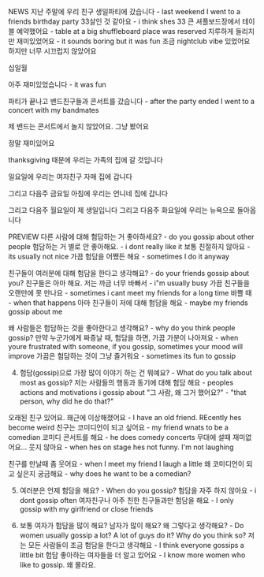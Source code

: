 NEWS
지난 주말에 우리 친구 생일파티에 갔습니다 - last weekend I went to a friends birthday party
33살인 것 같아요 - i think shes 33
큰 셔플보드장에서 테이블 예약했어요 - table at a big shuffleboard place was reserved
지루하게 들리지만 재미있었어요 - it sounds boring but it was fun
조금 nightclub vibe 있었어요
하지만 너무 시끄럽지 않았어요


십일월

아주 재미있었습니다 - it was fun

파티가 끝나고 밴드친구들과 콘서트를 갔습니다 - after the party ended I went to a concert with my bandmates

제 밴드는 콘서트에서 놀지 않았어요. 그냥 봤어요

정말 재미있어요

thanksgiving 때문에 우리는 가족의 집에 갈 것입니다

일요일에 우리는 여자친구 자매 집에 갑니다

그리고 다음주 금요일 아침에 우리는 언니네 집에 갑니다

그리고 다음주 월요일이 제 생일입니다
그리고 다음주 화요일에 우리는 뉴욕으로 돌아옵니다

PREVIEW
다른 사람에 대해 험담하는 거 좋아하세요? - do you gossip about other people
험담하는 거 별로 안 좋아해요. - i dont really like it
보통 친절하지 않아요 - its usually not nice
가끔 험담을 어쨌든 해요 - sometimes I do it anyway


친구들이 여러분에 대해 험담을 한다고 생각해요? - do your friends gossip about you?
친구들은 아마 해요. 
저는 까금 너무 바빠서 - i"m usually busy
가끔 친구들을 오랜만에 못 만나요 - sometimes i cant meet my friends for a long time
바쁠 때 - when that happens
아마 친구들이 저에 대해 험담을 해요 - maybe my friends gossip about me

왜 사람들은 험담하는 것을 좋아한다고 생각해요? - why do you think people gossip?
만약 누군가에게 짜증날 때, 험담을 하면, 가끔 가분이 나아져요 - when youre frustrated with someone, if you gossip, sometimes your mood will improve
가끔은 험담하는 것이 그냥 즐거워요 - sometimes its fun to gossip

4. 험담(gossip)으로 가장 많이 이야기 하는 건 뭐예요? - What do you talk about most as gossip?
저는 사람들의 행동과 동기에 대해 험담 해요 - peoples actions and motivations i gossip about
"그 사람, 왜 그거 했어요?" - "that person, why did he do that?"

오래된 친구 있어요. 좨근에 이상해졌어요 - I have an old friend. REcently hes become weird
친구는 코미디언이 되고 싶어요 - my friend wnats to be a comedian
코미디 콘서트를 해요 - he does comedy concerts
무대에 설때 재미없어요... 웃지 않아요 - when hes on stage hes not funny. I'm not laughing

친구를 만날때 좀 웃어요 - when I meet my friend I laugh a little
왜 코미디언이 되고 싶은지 궁금해요 - why does he want to be a comedian?

5. 여러분은 언제 험담을 해요? - When do you gossip?
험담을 자주 하지 않아요 - i dont gossip often
여자친구나 아주 친한 친구들과만 험담을 해요 - I only gossip with my girlfriend or close friends

6. 보통 여자가 험담을 많이 해요? 남자가 많이 해요? 왜 그렇다고 생각해요? - Do women usually gossip a lot? A lot of guys do it? Why do you think so?
저는 모든 사람들이 조금 험담을 한다고 생각해요 - I think everyone gossips a little bit
험담 좋아하는 여자들을 더 알고 있어요 - I know more women who like to gossip.
왜 몰라요. 

